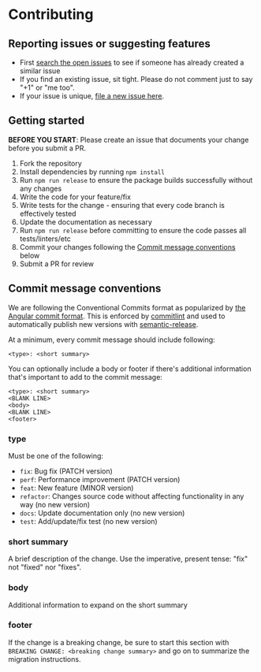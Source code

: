 # Contributing

## Reporting issues or suggesting features

-   First [search the open issues](https://github.com/CreativeTechGuy/recursive-proxy-mock/issues) to see if someone has already created a similar issue
-   If you find an existing issue, sit tight. Please do not comment just to say "+1" or "me too".
-   If your issue is unique, [file a new issue here](https://github.com/CreativeTechGuy/recursive-proxy-mock/issues/new/choose).

## Getting started

**BEFORE YOU START**: Please create an issue that documents your change before you submit a PR.

1. Fork the repository
1. Install dependencies by running `npm install`
1. Run `npm run release` to ensure the package builds successfully without any changes
1. Write the code for your feature/fix
1. Write tests for the change - ensuring that every code branch is effectively tested
1. Update the documentation as necessary
1. Run `npm run release` before committing to ensure the code passes all tests/linters/etc
1. Commit your changes following the [Commit message conventions](#commit-message-conventions) below
1. Submit a PR for review

## Commit message conventions

We are following the Conventional Commits format as popularized by [the Angular commit format](https://github.com/angular/angular/blob/master/CONTRIBUTING.md#-commit-message-format). This is enforced by [commitlint](https://github.com/conventional-changelog/commitlint) and used to automatically publish new versions with [semantic-release](https://github.com/semantic-release/semantic-release).

At a minimum, every commit message should include following:

```
<type>: <short summary>
```

You can optionally include a body or footer if there's additional information that's important to add to the commit message:

```
<type>: <short summary>
<BLANK LINE>
<body>
<BLANK LINE>
<footer>
```

### type

Must be one of the following:

-   `fix`: Bug fix (PATCH version)
-   `perf`: Performance improvement (PATCH version)
-   `feat`: New feature (MINOR version)
-   `refactor`: Changes source code without affecting functionality in any way (no new version)
-   `docs`: Update documentation only (no new version)
-   `test`: Add/update/fix test (no new version)

### short summary

A brief description of the change. Use the imperative, present tense: "fix" not "fixed" nor "fixes".

### body

Additional information to expand on the short summary

### footer

If the change is a breaking change, be sure to start this section with `BREAKING CHANGE: <breaking change summary>` and go on to summarize the migration instructions.
